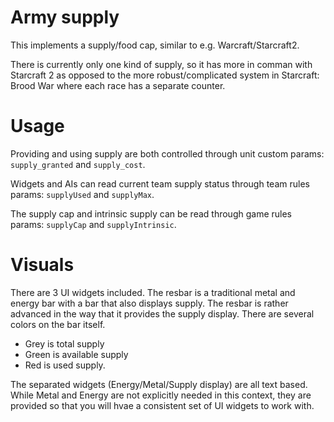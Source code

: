 # Army supply

This implements a supply/food cap, similar to e.g. Warcraft/Starcraft2.

There is currently only one kind of supply, so it has more in comman with Starcraft 2 as opposed to the more robust/complicated system in Starcraft: Brood War where each race has a separate counter.

# Usage

Providing and using supply are both controlled through unit custom params: `supply_granted` and `supply_cost`.

Widgets and AIs can read current team supply status through team rules params: `supplyUsed` and `supplyMax`.

The supply cap and intrinsic supply can be read through game rules params: `supplyCap` and `supplyIntrinsic`.

# Visuals

There are 3 UI widgets included. The resbar is a traditional metal and energy bar with a bar that also displays supply. The resbar is rather advanced in the way that it provides the supply display. There are several colors on the bar itself. 
* Grey is total supply
* Green is available supply 
* Red is used supply.

The separated widgets (Energy/Metal/Supply display) are all text based. While Metal and Energy are not explicitly needed in this context, they are provided so that you will hvae a consistent set of UI widgets to work with.
